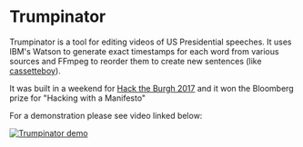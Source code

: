 # Trumpinator

Trumpinator is a tool for editing videos of US Presidential speeches. It uses IBM's Watson to generate exact timestamps for each word from various sources and FFmpeg to reorder them to create new sentences (like [cassetteboy](https://www.youtube.com/user/cassetteboy/videos?flow=grid&view=0&sort=p)).

It was built in a weekend for [Hack the Burgh 2017](http://2017.hacktheburgh.com/) and it won the Bloomberg prize for "Hacking with a Manifesto"

For a demonstration please see video linked below:

[![Trumpinator demo](https://img.youtube.com/vi/O4-EBJzHyb4/0.jpg)](https://www.youtube.com/watch?v=O4-EBJzHyb4)
